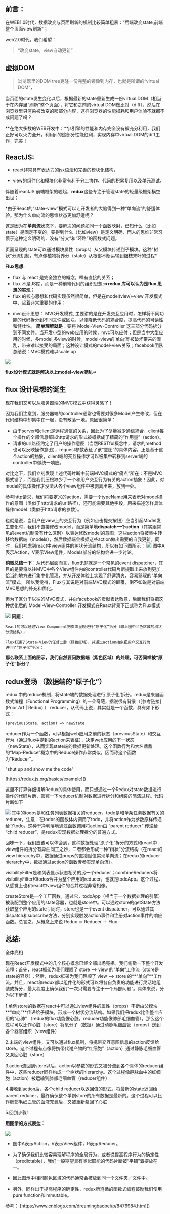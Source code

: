 ## 前言：

在WEB1.0时代，数据改变与页面刷新的机制比较简单粗暴：“后端改变state,前端整个页面view刷新”；


web2.0时代，我们希望：
> “改变state，view自动更新”

## 虚拟DOM
> 浏览器里的DOM tree克隆一份完整的镜像到内存，也就是所谓的“virtual DOM”，
> 
当页面的state发生变化以后，根据最新的state重新生成一份virtual DOM（相当于在内存里“刷新”整个页面），将它和之前的virtual DOM做比对（diff），然后在浏览器里只渲染被改变的那部分内容，这样浏览器的性能损耗和用户体验不就都不成问题了吗？


**在绝大多数的WEB开发中：**js引擎的性能和内存完全没有被充分利用，我们正好可以火力全开，利用js的这部分性能红利，实现内存中virtual DOM的diff工作，完美！

## ReactJS:


- react非常具有表达力的jsx语法和完善的模块化结构，

- view的组件化和模块化非常有利于分工协作、代码的积累复用以及单元测试，

伴随着reactJS 前端框架的崛起，**redux**这些专注于管理state的轻量级框架横空出世；

*由于React的“state-view”模式可以让开发者的大脑得到一种“单向流”的舒适体验。那为什么单向流的思维状态更加舒适呢？

这是因为在**单向流**状态下，要解决的问题如同一个函数映射，已知什么（比如state）是固定不变的，要得到什么（比如view）是定义明确，而人的思维非常习惯于这种定义明确的、没有“分叉”和“环路”的函数式问题。

页面呈现的state可以通过模块属性（props）从父模块传递到子模块。这种"树状"分流机制，有点像植物将养分（state）从根部不断运输到细枝末叶的过程*


**Flux思想:**


- flux 与 react 是完全独立的概念，咩有直接的关系；
- flux 不是JS库，而是一种前端代码的组织思想;=>**redux 库可以认为是flux 思想的实现；**
- flux 的核心思想和代码实现虽然很简单，但是在model(view)-view 开发模式中，起着非常重要的作用；

  
* mvc设计思想：
MVC开发模式, 主要讲的是在开发交互应用时，怎样将不同功能的代码拆分到不同文件或区块，以便降低代码的耦合度，提高代码的可读性和健壮性。
**简单理解就是**：要将 Model-View-Controller 这三部分代码拆分到不同文件。当开发小型的web应用的时候，mvc可以应付；但是当中大型应用的时候，多model,多view的时候，model-view的‘单向流’被破坏带来的混乱，带来难以接受的局面；这种设计模式的model-view关系；facebook团队总结说：MVC模式难以scale up

![](https://user-gold-cdn.xitu.io/2019/4/12/16a0fae4e9ff5d6e?w=651&h=412&f=png&s=129338)

**flux设计模式就是解决以上model-view混乱**=> 
## flux 设计思想的诞生

现在我们又可以从服务器端的MVC模式中获得灵感了！

因为我们注意到，服务器端的controller通常也需要对很多Model产生修改，但在代码结构中却集中在一起，没有散落一地。原因很简单：

* 由于server和client是远程通信的关系，因此为了尽量减少通信耦合，client每个操作的全部信息都以http请求的形式被概括成了精简的“作用量”（action）。
* 请求的url路径约定了用户的操作意图（当然RESTful概念中，请求的method也可以反映操作意图），request参数表征了该“意图”的具体内容。正是基于这个action的抽象，client端的交互操作才可以被集中转移到server端的controller中做统一响应。

对比之下，我们立刻发现上述代码片断中前端MVC模式的“痛点”所在：不是MVC模式错了，而是我们压根缺少了一个和用户交互行为有关的action抽象！因此，对model的具体操作才没法从各个view组件中被剥离出来，放到一处。

参考http请求，我们将要定义的action，需要一个typeName用来表示对model操作的意图（类似于http请求的url路径），还可能需要其他字段，用来描述怎样具体操作model（类似于http请求的参数）。

也就是说，当用户在view上的交互行为（例如点击提交按钮）应当引起Model发生变化时，我们不直接修改model，而是简单地**dispatch一个action**（其实跟常见的event机制没有什么区别）以表达修改model的意图，这些action将被集中转移给数据端（models），然后数据端会根据这些action做出需要的自我更新。同时，我们考虑到react中view组件的树状分流结构，所以有如下图所示：
![](https://user-gold-cdn.xitu.io/2019/4/12/16a0fb9a82fd01f8?w=720&h=356&f=png&s=111753)
图中A表示Action，V表示View组件，Models部分的结构会进一步讨论。

**稍微总结一下**：从代码层面而言，flux无非就是一个常见的event dispatcher，其目的是要将以往MVC中各个View组件内的controller代码片断提取出来放到更加恰当的地方进行集中化管理，并从开发体验上实现了舒适清爽、容易驾驭的“单向流”模式。 所以我觉得，Flux与其说是对前端MVC模式的颠覆，倒不如说是对前端MVC思想的补充和优化。

但为了区分于以往的MVC模式，并向facebook的贡献表达敬意，后面我们将把这种优化后的 Model-View-Controller 开发模式在React背景下正式称为Flux模式

![](https://user-gold-cdn.xitu.io/2019/4/16/16a26aa3265eabf6?w=525&h=159&f=png&s=14633)
**问题：**

```
React的可以通过View Component把页面呈现进行“原子化”拆分（即上图中兰色区域的树状分流结构）；

Flux打通了State-View的任督二脉（绿色区域），并通过action抽象把用户交互行为
进行了“原子化”拆分；

```
**那么联系上面的图示，我们自然要问数据端（紫色区域）的处理，可否同样被“原子化”拆分？**

## redux登场 （数据端的“原子化”）

redux 中的reduce机制，将state端的数据处理进行‘原子化’拆分。redux是来自函数式编程（Functional Programming）的一朵奇葩，据说很有背景（[参考链接](Prior Art | Redux) ）
reducer，从代码上说，其实就是一个函数，具有如下形式：


```
(previousState, action) => newState
```

reducer作为一个函数，可以根据web应用之前的状态（previousState）和交互行为（通过flux中提到的action来表征），决定web应用的下一状态（newState），从而实现state端的数据更新处理。这个函数行为和大名鼎鼎的“Map-Reduce”概念中的Reduce操作非常类似，因而称这个函数为“Reducer”。

"shut up and show me the code"

[https://redux.js.org/basics/example]()

这里不打算详细讲解Redux的具体使用，而只想通过一个Redux对state数据进行操作的代码片断，管窥一下reducer机制对数据进行拆分和组装的简洁过程。代码片断如下

![](https://user-gold-cdn.xitu.io/2019/4/12/16a0fcdf3c4ea6a7?w=568&h=613&f=png&s=338584)
其中的todos是和任务列表数据相关的reducer，todo是和单条任务数据有关的reducer。注意：在todos的函数体内调用了todo，并将action作为参数原样传递给了todo，这种干净利落地通过函数调用将action由 “parent reducer” 传递给 “child reducer”，是redux实现数据处理拆分的普遍方式。

回味一下，我们应该可以体会到，这种数据处理“原子化”拆分的方式和react中view组件的拆分有异曲同工之妙，二者都会形成一种“树状”分流结构（在react的view hierarchy中，数据通过props的直接赋值实现单向流；在redux的reducer hierarchy中，数据通过action的函数传参实现单向流）。
 

visibilityFilter是和列表显示状态相关的另一个reducer；combineReducers将visibilityFilter和todos合并为整个应用的reducer，也就是todoApp。这个过程，从感觉上也和react中view组件的合并过程非常相像。

createStore是一个工厂函数。通过它，todoApp（相当于一个数据处理的引擎）被装配到整个应用的state容器，也就是store中。可以通过store的getState方法获取整个应用的state；同时，store也是一个event dispatcher，可以通过其dispatch和subscribe方法，分别实现触发action事件和注册对action事件的响应函数。总言之，从概念上来说 Redux ＝ Reducer ＋ Flux



## 总结:
全体亮相

现在React开发模式中的几个核心概念已经全部出场亮相。我们俯瞰一下整个开发流程：首先，react框架为我们理顺了 store --> view 的“单向”工作流（store是state的容器）；然后，redux框架为我们理顺了 view --> store 的**“单向”**工作流。并且，react和redux都以组件化的形式可以将各自负责的功能进行灵活地组装或拆分，最大程度上确保我们“一次只需要专注于一个局部问题”。具体来说，分为以下步骤：


1.单例store的数据在react中可以通过view组件的属性（props）不断由父模块**“单向”**传递给子模块，形成一个树状分流结构。如果我们把redux比作整个应用的“心肺” （redux的flux功能像心脏，reducer功能像肺部毛细血管），那么这个过程可以比作心脏（store）将氧分子（数据）通过动脉毛细血管（props）送到各个器官组织（view组件）

2.末端的view组件，又可以通过flux机制，将携带交互意图信息的action反馈给store。这个过程有点像将携带代谢产物的“红细胞”（action）通过静脉毛细血管又泵回心脏（store）

3.action流回到store以后，action以参数的形式又被分流到各个具体的reducer组件中，这些reducer同样构成一个树状的hierarchy。这个过程像静脉血中的红细胞（action）被运输到肺部毛细血管（reducer组件）

4.接收到action后，各个child reducer以返回值的形式，将最新的state返回给parent reducer，最终确保整个单例store的所有数据是最新的。这个过程可以比作肺部毛细血管的血液充氧后，又被重新泵回了心脏

5.回到步骤1


**用图示的方式表达：**

![](https://user-gold-cdn.xitu.io/2019/4/12/16a0fcbc30498f09?w=746&h=347&f=png&s=145217)


* 图中A表示Action，V表示View组件，R表示Reducer。


* 为了确保我们比较容易理解程序的全局行为，或者说提高程序行为的确定性（predictable），我们一般期望具有类似职能的代码片断被“平铺”着摆放在一。


* 因此图示中相同颜色区域的代码通常会被放到同一个文件夹／文件中。


* 另外，同样出于提高程序的确定性，redux所遵循的函数式编程鼓励我们使用pure function和immutable。

参考：
[https://www.cnblogs.com/dreamingbaobei/p/8476984.htm]()


